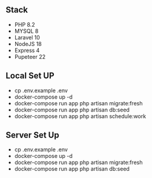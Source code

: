 
## Stack

- PHP 8.2
- MYSQL 8
- Laravel 10
- NodeJS 18
- Express 4
- Pupeteer 22 

## Local Set UP

- cp .env.example .env
- docker-compose up -d
- docker-compose run app php artisan migrate:fresh
- docker-compose run app php artisan db:seed
- docker-compose run app php artisan schedule:work

## Server Set Up

- cp .env.example .env
- docker-compose up -d
- docker-compose run app php artisan migrate:fresh
- docker-compose run app php artisan db:seed
